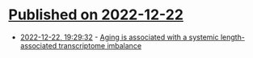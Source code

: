 # [Published on 2022-12-22](index.md)

* [2022-12-22, 19:29:32](https://news.ycombinator.com/item?id=34097416) - [Aging is associated with a systemic length-associated transcriptome imbalance](https://www.nature.com/articles/s43587-022-00317-6)

